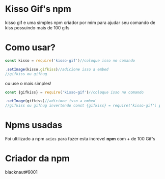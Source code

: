 # Kisso Gif's npm
kisso gif e uma simples npm criador por mim para ajudar seu comando de kiss possuindo mais de 100 gifs

# Como usar?
```js
const kisso = require('kisso-gif')//coloque isso no comando

.setImage(kisso.gifkiss)//adicione isso a embed
//gifkiss ou gifhug
```
ou use o mais simples!
```js
const {gifkiss} = require('kisso-gif')//coloque isso no comando

.setImage(gifkiss)//adicione isso a embed
//gifkiss ou gifhug invertendo const {gifkiss} = require('kisso-gif') para const {gifhug} = require('kisso-gif')
```

# Npms usadas
Foi ultilizado a npm `axios` para fazer esta increvel **npm** com + de 100 Gif's

# Criador da npm
blacknaut#6001
